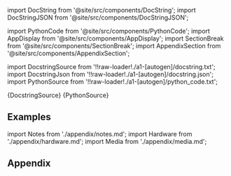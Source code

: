 
[//]: # (Custom component imports)

import DocString from '@site/src/components/DocString';
import DocStringJSON from '@site/src/components/DocStringJSON';

import PythonCode from '@site/src/components/PythonCode';
import AppDisplay from '@site/src/components/AppDisplay';
import SectionBreak from '@site/src/components/SectionBreak';
import AppendixSection from '@site/src/components/AppendixSection';

[//]: # (Docstring)

import DocstringSource from '!!raw-loader!./a1-[autogen]/docstring.txt';
import DocstringJson from '!!raw-loader!./a1-[autogen]/docstring.json';
import PythonSource from '!!raw-loader!./a1-[autogen]/python_code.txt';

<DocString>{DocstringSource}</DocString>
<DocStringJSON data={DocstringJson} />
<PythonCode GLink='GENERATORS/SIMULATIONS/POPULATE/POPULATE.py'>{PythonSource}</PythonCode>

<SectionBreak />

    

[//]: # (Examples)

## Examples

<AppDisplay 
  GLink='GENERATORS/SIMULATIONS/POPULATE'
  nodeLabel='POPULATE'>
</AppDisplay>

<SectionBreak />

    

[//]: # (Appendix)

import Notes from './appendix/notes.md';
import Hardware from './appendix/hardware.md';
import Media from './appendix/media.md';

## Appendix

<AppendixSection index={0} folderPath='nodes/GENERATORS/SIMULATIONS/POPULATE/appendix/'><Notes /></AppendixSection>
<AppendixSection index={1} folderPath='nodes/GENERATORS/SIMULATIONS/POPULATE/appendix/'><Hardware /></AppendixSection>
<AppendixSection index={2} folderPath='nodes/GENERATORS/SIMULATIONS/POPULATE/appendix/'><Media /></AppendixSection>


